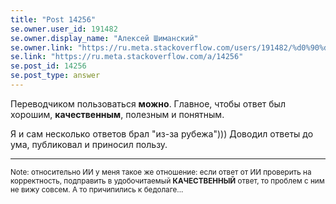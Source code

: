 ```yaml
---
title: "Post 14256"
se.owner.user_id: 191482
se.owner.display_name: "Алексей Шиманский"
se.owner.link: "https://ru.meta.stackoverflow.com/users/191482/%d0%90%d0%bb%d0%b5%d0%ba%d1%81%d0%b5%d0%b9-%d0%a8%d0%b8%d0%bc%d0%b0%d0%bd%d1%81%d0%ba%d0%b8%d0%b9"
se.link: "https://ru.meta.stackoverflow.com/a/14256"
se.post_id: 14256
se.post_type: answer
---
```

<p>Переводчиком пользоваться <strong>можно</strong>. Главное, чтобы ответ был хорошим, <strong>качественным</strong>, полезным и понятным.</p>
<p>Я и сам несколько ответов брал &quot;из-за рубежа&quot;))) Доводил ответы до ума, публиковал и приносил пользу.</p>
<hr />
<p><sub>Note: относительно ИИ у меня такое же отношение: если ответ от ИИ проверить на корректность, подправить в удобочитаемый <strong>КАЧЕСТВЕННЫЙ</strong> ответ, то проблем с ним не вижу совсем. А то причипились к бедолаге...</sub></p>
